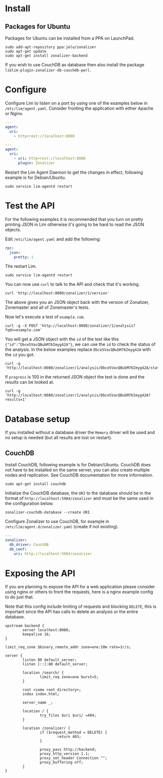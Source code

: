 # Install

## Packages for Ubuntu

Packages for Ubuntu can be installed from a PPA on LaunchPad.

```
sudo add-apt-repository ppa:jelu/zonalizer
sudo apt-get update
sudo apt-get install zonalizer-backend
```

If you wish to use CouchDB as database then also install the package
`liblim-plugin-zonalizer-db-couchdb-perl`.

# Configure

Configure Lim to listen on a port by using one of the examples below in
`/etc/lim/agent.yaml`. Consider fronting the application with either Apache or
Nginx.

```yaml
---
agent:
  uri:
    - http+rest://localhost:8080
```

```yaml
---
agent:
  uri:
    - uri: http+rest://localhost:8080
      plugin: Zonalizer
```

Restart the Lim Agent Daemon to get the changes in effect, following example is
for Debian/Ubuntu.

```
sudo service lim-agentd restart
```

# Test the API

For the following examples it is recommended that you turn on pretty printing
JSON in Lim otherwise it's going to be hard to read the JSON objects.

Edit `/etc/lim/agent.yaml` and add the following:

```yaml
rpc:
  json:
    pretty: 1
```

The restart Lim.

```
sudo service lim-agentd restart
```

You can now use `curl` to talk to the API and check that it's working.

```
curl 'http://localhost:8080/zonalizer/1/version'
```

The above gives you an JSON object back with the version of Zonalizer,
Zonemaster and all of Zonemaster's tests.

Now let's execute a test of `example.com`.

```
curl -g -X POST 'http://localhost:8080/zonalizer/1/analysis?fqdn=example.com'
```

You will get a JSON object with the `id` of the test like this
`{"id":"Dbce5VacQBubM76Imyg42A"}`, we can use the `id` to check the status of
the analysis. In the below examples replace `Dbce5VacQBubM76Imyg42A` with the
`id` you got.

```
curl -g 'http://localhost:8080/zonalizer/1/analysis/Dbce5VacQBubM76Imyg42A/status'
```

If `progress` is 100 in the returned JSON object the test is done and the
results can be looked at.

```
curl -g 'http://localhost:8080/zonalizer/1/analysis/Dbce5VacQBubM76Imyg42A?results=1'
```

# Database setup

If you installed without a database driver the `Memory` driver will be used and
no setup is needed (but all results are lost on restart).

## CouchDB

Install CouchDB, following example is for Debian/Ubuntu. CouchDB does not have
to be installed on the same server, you can also create multiple nodes and
replication. See CouchDB documentation for more information.

```
sudo apt-get install couchdb
```

Initialize the CouchDB database, the `URI` to the database should be in the
format of `http://localhost:5984/zonalizer` and must be the same used in the
configuration below.

```
zonalizer-couchdb-database --create URI
```

Configure Zonalizer to use CouchDB, for example in
`/etc/lim/agent.d/zonalizer.yaml` (create if not existing).

```yaml
---
zonalizer:
  db_driver: CouchDB
  db_conf:
    uri: http://localhost:5984/zonalizer
```

# Exposing the API

If you are planning to expose the API for a web application please consider
using nginx or others to front the requests, here is a nginx example config to
do just that.

Note that this config include limiting of requests and blocking `DELETE`, this
is important since the API has calls to delete an analysis or the entire
database.

```
upstream backend {
        server localhost:8080;
        keepalive 16;
}

limit_req_zone $binary_remote_addr zone=one:10m rate=1r/s;

server {
        listen 80 default_server;
        listen [::]:80 default_server;

        location /search/ {
                limit_req zone=one burst=5;
        }

        root <some root directory>;
        index index.html;

        server_name _;

        location / {
                try_files $uri $uri/ =404;
        }

        location /zonalizer/ {
                if ($request_method = DELETE) {
                        return 403;
                }

                proxy_pass http://backend;
                proxy_http_version 1.1;
                proxy_set_header Connection "";
                proxy_buffering off;
        }
}
```
